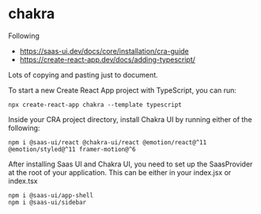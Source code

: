 # chakra

Following 
- https://saas-ui.dev/docs/core/installation/cra-guide
- https://create-react-app.dev/docs/adding-typescript/

Lots of copying and pasting just to document.

To start a new Create React App project with TypeScript, you can run:
```
npx create-react-app chakra --template typescript
```

Inside your CRA project directory, install Chakra UI by running either of the following:
```
npm i @saas-ui/react @chakra-ui/react @emotion/react@^11 @emotion/styled@^11 framer-motion@^6
```

After installing Saas UI and Chakra UI, you need to set up the SaasProvider at the root of your application. This can be either in your index.jsx or index.tsx

```
npm i @saas-ui/app-shell
npm i @saas-ui/sidebar
```
